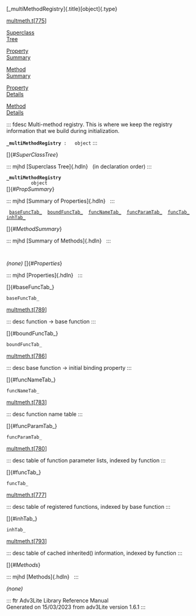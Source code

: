 [\_multiMethodRegistry]{.title}[object]{.type}

[multmeth.t](../file/multmeth.t.html)\[[775](../source/multmeth.t.html#775)\]

[Superclass\
Tree](#_SuperClassTree_)

[Property\
Summary](#_PropSummary_)

[Method\
Summary](#_MethodSummary_)

[Property\
Details](#_Properties_)

[Method\
Details](#_Methods_)

::: fdesc
Multi-method registry. This is where we keep the registry information
that we build during initialization.

**`_multiMethodRegistry`**` :   object`
:::

[]{#_SuperClassTree_}

::: mjhd
[Superclass Tree]{.hdln}   (in declaration order)
:::

**`_multiMethodRegistry`**\
`         object`\
[]{#_PropSummary_}

::: mjhd
[Summary of Properties]{.hdln}  
:::

` `[`baseFuncTab_`](#baseFuncTab_)`  `[`boundFuncTab_`](#boundFuncTab_)`  `[`funcNameTab_`](#funcNameTab_)`  `[`funcParamTab_`](#funcParamTab_)`  `[`funcTab_`](#funcTab_)`  `[`inhTab_`](#inhTab_)`  `

[]{#_MethodSummary_}

::: mjhd
[Summary of Methods]{.hdln}  
:::

` `

*(none)* []{#_Properties_}

::: mjhd
[Properties]{.hdln}  
:::

[]{#baseFuncTab_}

`baseFuncTab_`

[multmeth.t](../file/multmeth.t.html)\[[789](../source/multmeth.t.html#789)\]

::: desc
function -\> base function
:::

[]{#boundFuncTab_}

`boundFuncTab_`

[multmeth.t](../file/multmeth.t.html)\[[786](../source/multmeth.t.html#786)\]

::: desc
base function -\> initial binding property
:::

[]{#funcNameTab_}

`funcNameTab_`

[multmeth.t](../file/multmeth.t.html)\[[783](../source/multmeth.t.html#783)\]

::: desc
function name table
:::

[]{#funcParamTab_}

`funcParamTab_`

[multmeth.t](../file/multmeth.t.html)\[[780](../source/multmeth.t.html#780)\]

::: desc
table of function parameter lists, indexed by function
:::

[]{#funcTab_}

`funcTab_`

[multmeth.t](../file/multmeth.t.html)\[[777](../source/multmeth.t.html#777)\]

::: desc
table of registered functions, indexed by base function
:::

[]{#inhTab_}

`inhTab_`

[multmeth.t](../file/multmeth.t.html)\[[793](../source/multmeth.t.html#793)\]

::: desc
table of cached inherited() information, indexed by function
:::

[]{#_Methods_}

::: mjhd
[Methods]{.hdln}  
:::

*(none)*

::: ftr
Adv3Lite Library Reference Manual\
Generated on 15/03/2023 from adv3Lite version 1.6.1
:::
